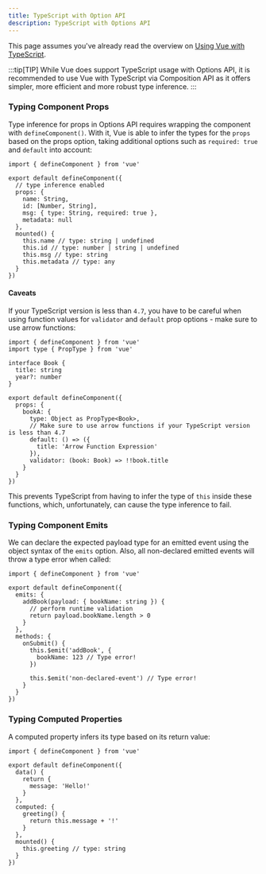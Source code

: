 ```yaml
---
title: TypeScript with Option API
description: TypeScript with Options API
---
```


This page assumes you've already read the overview on [Using Vue with TypeScript](/Vue-Docs-Starlight-/typescripts/overview).

:::tip[TIP]
While Vue does support TypeScript usage with Options API, it is recommended to use Vue with TypeScript via Composition API as it offers simpler, more efficient and more robust type inference.
:::

### Typing Component Props​
Type inference for props in Options API requires wrapping the component with `defineComponent()`. With it, Vue is able to infer the types for the `props` based on the props option, taking additional options such as `required: true` and `default` into account:

```
import { defineComponent } from 'vue'

export default defineComponent({
  // type inference enabled
  props: {
    name: String,
    id: [Number, String],
    msg: { type: String, required: true },
    metadata: null
  },
  mounted() {
    this.name // type: string | undefined
    this.id // type: number | string | undefined
    this.msg // type: string
    this.metadata // type: any
  }
})
```

#### Caveats​
If your TypeScript version is less than `4.7`, you have to be careful when using function values for `validator` and `default` prop options - make sure to use arrow functions:

```
import { defineComponent } from 'vue'
import type { PropType } from 'vue'

interface Book {
  title: string
  year?: number
}

export default defineComponent({
  props: {
    bookA: {
      type: Object as PropType<Book>,
      // Make sure to use arrow functions if your TypeScript version is less than 4.7
      default: () => ({
        title: 'Arrow Function Expression'
      }),
      validator: (book: Book) => !!book.title
    }
  }
})
```

This prevents TypeScript from having to infer the type of `this` inside these functions, which, unfortunately, can cause the type inference to fail.

### Typing Component Emits​
We can declare the expected payload type for an emitted event using the object syntax of the `emits` option. Also, all non-declared emitted events will throw a type error when called:

```
import { defineComponent } from 'vue'

export default defineComponent({
  emits: {
    addBook(payload: { bookName: string }) {
      // perform runtime validation
      return payload.bookName.length > 0
    }
  },
  methods: {
    onSubmit() {
      this.$emit('addBook', {
        bookName: 123 // Type error!
      })

      this.$emit('non-declared-event') // Type error!
    }
  }
})
```

### Typing Computed Properties​
A computed property infers its type based on its return value:

```
import { defineComponent } from 'vue'

export default defineComponent({
  data() {
    return {
      message: 'Hello!'
    }
  },
  computed: {
    greeting() {
      return this.message + '!'
    }
  },
  mounted() {
    this.greeting // type: string
  }
})
```
